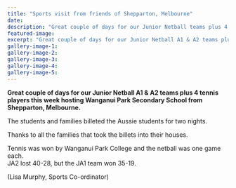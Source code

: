 ```yaml
---
title: "Sports visit from friends of Shepparton, Melbourne"
date: 
description: "Great couple of days for our Junior Netball teams plus 4 tennis players this week hosting Wanganui Park Secondary School..."
featured-image: 
excerpt: "Great couple of days for our Junior Netball A1 & A2 teams plus 4 tennis players this week hosting Wanganui Park Secondary School from Shepparton, Melbourne."
gallery-image-1: 
gallery-image-2: 
gallery-image-3: 
gallery-image-4: 
gallery-image-5: 
---
```


<p><strong>Great couple of days for our Junior Netball A1 &amp; A2 teams plus 4 tennis players this week hosting Wanganui Park Secondary School from Shepparton, Melbourne.&nbsp;</strong></p>
<p><span>The students and families billeted the Aussie students for two nights. </span></p>
<p><span>Thanks to all the families that took the billets into their houses.&nbsp;</span></p>
<p><span>Tennis was won by Wanganui Park College and the netball was one game each. <br />JA2 lost 40-28, but the JA1 team won 35-19.</span></p>
<p><span>(Lisa Murphy, Sports Co-ordinator)</span></p>

